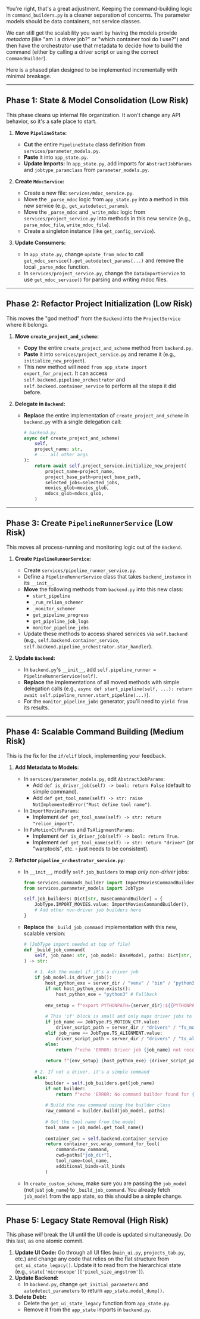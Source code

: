 You're right, that's a great adjustment. Keeping the command-building logic in `command_builders.py` is a cleaner separation of concerns. The parameter models should be data containers, not service classes.

We can still get the scalability you want by having the models provide *metadata* (like "am I a driver job?" or "which container tool do I use?") and then have the orchestrator use that metadata to decide *how* to build the command (either by calling a driver script or using the correct `CommandBuilder`).

Here is a phased plan designed to be implemented incrementally with minimal breakage.

-----

## Phase 1: State & Model Consolidation (Low Risk)

This phase cleans up internal file organization. It won't change any API behavior, so it's a safe place to start.

1.  **Move `PipelineState`:**

      * **Cut** the entire `PipelineState` class definition from `services/parameter_models.py`.
      * **Paste** it into `app_state.py`.
      * **Update Imports:** In `app_state.py`, add imports for `AbstractJobParams` and `jobtype_paramclass` from `parameter_models.py`.

2.  **Create `MdocService`:**

      * Create a new file: `services/mdoc_service.py`.
      * Move the `_parse_mdoc` logic from `app_state.py` into a method in this new service (e.g., `get_autodetect_params`).
      * Move the `_parse_mdoc` and `_write_mdoc` logic from `services/project_service.py` into methods in this new service (e.g., `parse_mdoc_file`, `write_mdoc_file`).
      * Create a singleton instance (like `get_config_service`).

3.  **Update Consumers:**

      * In `app_state.py`, change `update_from_mdoc` to call `get_mdoc_service().get_autodetect_params(...)` and remove the local `_parse_mdoc` function.
      * In `services/project_service.py`, change the `DataImportService` to use `get_mdoc_service()` for parsing and writing mdoc files.

-----

## Phase 2: Refactor Project Initialization (Low Risk)

This moves the "god method" from the `Backend` into the `ProjectService` where it belongs.

1.  **Move `create_project_and_scheme`:**

      * **Copy** the entire `create_project_and_scheme` method from `backend.py`.
      * **Paste** it into `services/project_service.py` and rename it (e.g., `initialize_new_project`).
      * This new method will need `from app_state import export_for_project`. It can access `self.backend.pipeline_orchestrator` and `self.backend.container_service` to perform all the steps it did before.

2.  **Delegate in `Backend`:**

      * **Replace** the entire implementation of `create_project_and_scheme` in `backend.py` with a single delegation call:
        ```python
        # backend.py
        async def create_project_and_scheme(
            self,
            project_name: str,
            # ... all other args
        ):
            return await self.project_service.initialize_new_project(
                project_name=project_name,
                project_base_path=project_base_path,
                selected_jobs=selected_jobs,
                movies_glob=movies_glob,
                mdocs_glob=mdocs_glob,
            )
        ```

-----

## Phase 3: Create `PipelineRunnerService` (Low Risk)

This moves all process-running and monitoring logic out of the `Backend`.

1.  **Create `PipelineRunnerService`:**

      * Create `services/pipeline_runner_service.py`.
      * Define a `PipelineRunnerService` class that takes `backend_instance` in its `__init__`.
      * **Move** the following methods from `backend.py` into this new class:
          * `start_pipeline`
          * `_run_relion_schemer`
          * `_monitor_schemer`
          * `get_pipeline_progress`
          * `get_pipeline_job_logs`
          * `monitor_pipeline_jobs`
      * Update these methods to access shared services via `self.backend` (e.g., `self.backend.container_service`, `self.backend.pipeline_orchestrator.star_handler`).

2.  **Update `Backend`:**

      * In `backend.py`'s `__init__`, add `self.pipeline_runner = PipelineRunnerService(self)`.
      * **Replace** the implementations of all moved methods with simple delegation calls (e.g., `async def start_pipeline(self, ...): return await self.pipeline_runner.start_pipeline(...)`).
      * For the `monitor_pipeline_jobs` generator, you'll need to `yield from` its results.

-----

## Phase 4: Scalable Command Building (Medium Risk)

This is the fix for the `if/elif` block, implementing your feedback.

1.  **Add Metadata to Models:**

      * In `services/parameter_models.py`, edit `AbstractJobParams`:
          * Add `def is_driver_job(self) -> bool: return False` (default to simple command).
          * Add `def get_tool_name(self) -> str: raise NotImplementedError("Must define tool name")`.
      * In `ImportMoviesParams`:
          * Implement `def get_tool_name(self) -> str: return "relion_import"`.
      * In `FsMotionCtfParams` and `TsAlignmentParams`:
          * Implement `def is_driver_job(self) -> bool: return True`.
          * Implement `def get_tool_name(self) -> str: return "driver"` (or "warptools", etc. - just needs to be consistent).

2.  **Refactor `pipeline_orchestrator_service.py`:**

      * In `__init__`, modify `self.job_builders` to map *only non-driver* jobs:
        ```python
        from services.commands_builder import ImportMoviesCommandBuilder # ... etc
        from services.parameter_models import JobType

        self.job_builders: Dict[str, BaseCommandBuilder] = {
            JobType.IMPORT_MOVIES.value: ImportMoviesCommandBuilder(),
            # Add other non-driver job builders here
        }
        ```
      * **Replace** the `_build_job_command` implementation with this new, scalable version:
        ```python
        # (JobType import needed at top of file)
        def _build_job_command(
            self, job_name: str, job_model: BaseModel, paths: Dict[str, Path], all_binds: List[str], server_dir: Path
        ) -> str:
            
            # 1. Ask the model if it's a driver job
            if job_model.is_driver_job():
                host_python_exe = server_dir / "venv" / "bin" / "python3"
                if not host_python_exe.exists():
                    host_python_exe = "python3" # Fallback
                
                env_setup = f"export PYTHONPATH={server_dir}:${{PYTHONPATH}};"
                
                # This 'if' block is small and only maps driver jobs to their scripts
                if job_name == JobType.FS_MOTION_CTF.value:
                    driver_script_path = server_dir / "drivers" / "fs_motion_and_ctf.py"
                elif job_name == JobType.TS_ALIGNMENT.value:
                    driver_script_path = server_dir / "drivers" / "ts_alignment.py"
                else:
                    return f"echo 'ERROR: Driver job {job_name} not recognized'; exit 1;"
                
                return f"{env_setup} {host_python_exe} {driver_script_path}"
            
            # 2. If not a driver, it's a simple command
            else:
                builder = self.job_builders.get(job_name)
                if not builder:
                    return f"echo 'ERROR: No command builder found for {job_name}'; exit 1;"
                
                # Build the raw command using the builder class
                raw_command = builder.build(job_model, paths)
                
                # Get the tool name from the model
                tool_name = job_model.get_tool_name() 
                
                container_svc = self.backend.container_service
                return container_svc.wrap_command_for_tool(
                    command=raw_command,
                    cwd=paths["job_dir"],
                    tool_name=tool_name,
                    additional_binds=all_binds
                )
        ```
      * In `create_custom_scheme`, make sure you are passing the `job_model` (not just `job_name`) to `_build_job_command`. You already fetch `job_model` from the app state, so this should be a simple change.

-----

## Phase 5: Legacy State Removal (High Risk)

This phase *will* break the UI until the UI code is updated simultaneously. Do this last, as one atomic commit.

1.  **Update UI Code:** Go through all UI files (`main_ui.py`, `projects_tab.py`, etc.) and change any code that relies on the flat structure from `get_ui_state_legacy()`. Update it to read from the hierarchical state (e.g., `state['microscope']['pixel_size_angstrom']`).
2.  **Update Backend:**
      * In `backend.py`, change `get_initial_parameters` and `autodetect_parameters` to return `app_state.model_dump()`.
3.  **Delete Debt:**
      * Delete the `get_ui_state_legacy` function from `app_state.py`.
      * Remove it from the `app_state` imports in `backend.py`.